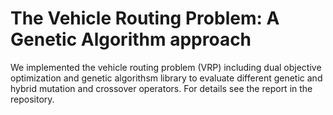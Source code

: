 # The Vehicle Routing Problem: A Genetic Algorithm approach
We implemented the vehicle routing problem (VRP) including dual objective optimization and genetic algorithsm library to evaluate different genetic and hybrid mutation and crossover operators. For details see the report in the repository.
